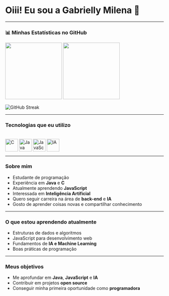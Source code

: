 # Oiii! Eu sou a Gabrielly Milena 👋

---

### 📊 Minhas Estatísticas no GitHub
<div>
  <img height="180em" src="https://github-readme-stats.vercel.app/api?username=GabriellyMilena&show_icons=true&theme=radical&include_all_commits=true&count_private=true"/>
  <img height="180em" src="https://github-readme-stats.vercel.app/api/top-langs/?username=GabriellyMilena&layout=compact&langs_count=7&theme=radical"/>
</div>

![GitHub Streak](https://streak-stats.demolab.com?user=GabriellyMilena&theme=radical&hide_border=true)

---

###  Tecnologias que eu utilizo
<div style="display: inline_block"><br>
  <img align="center" alt="C" height="40" width="40" src="https://cdn.jsdelivr.net/gh/devicons/devicon/icons/c/c-original.svg">
  <img align="center" alt="Java" height="40" width="40" src="https://cdn.jsdelivr.net/gh/devicons/devicon/icons/java/java-original.svg">
  <img align="center" alt="JavaScript" height="40" width="40" src="https://cdn.jsdelivr.net/gh/devicons/devicon/icons/javascript/javascript-original.svg">
  <img align="center" alt="IA" height="40" width="40" src="https://cdn.jsdelivr.net/gh/devicons/devicon/icons/tensorflow/tensorflow-original.svg">
</div>

---

###  Sobre mim
-  Estudante de programação
-  Experiência em **Java** e **C**
-  Atualmente aprendendo **JavaScript**
-  Interessada em **Inteligência Artificial**
-  Quero seguir carreira na área de **back-end** e **IA**
-  Gosto de aprender coisas novas e compartilhar conhecimento

---

### O que estou aprendendo atualmente
- Estruturas de dados e algoritmos
- JavaScript para desenvolvimento web
- Fundamentos de **IA e Machine Learning**
- Boas práticas de programação

---

### Meus objetivos
- Me aprofundar em **Java**, **JavaScript** e **IA**
- Contribuir em projetos **open source**
- Conseguir minha primeira oportunidade como **programadora**

